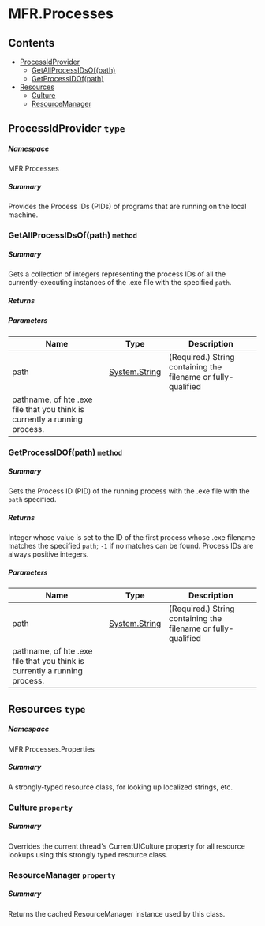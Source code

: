 <a name='assembly'></a>
# MFR.Processes

## Contents

- [ProcessIdProvider](#T-MFR-Objects-Processes-ProcessIdProvider 'MFR.Processes.ProcessIdProvider')
  - [GetAllProcessIDsOf(path)](#M-MFR-Objects-Processes-ProcessIdProvider-GetAllProcessIDsOf-System-String- 'MFR.Processes.ProcessIdProvider.GetAllProcessIDsOf(System.String)')
  - [GetProcessIDOf(path)](#M-MFR-Objects-Processes-ProcessIdProvider-GetProcessIDOf-System-String- 'MFR.Processes.ProcessIdProvider.GetProcessIDOf(System.String)')
- [Resources](#T-MFR-Objects-Processes-Properties-Resources 'MFR.Processes.Properties.Resources')
  - [Culture](#P-MFR-Objects-Processes-Properties-Resources-Culture 'MFR.Processes.Properties.Resources.Culture')
  - [ResourceManager](#P-MFR-Objects-Processes-Properties-Resources-ResourceManager 'MFR.Processes.Properties.Resources.ResourceManager')

<a name='T-MFR-Objects-Processes-ProcessIdProvider'></a>
## ProcessIdProvider `type`

##### Namespace

MFR.Processes

##### Summary

Provides the Process IDs (PIDs) of programs that are running on the
local machine.

<a name='M-MFR-Objects-Processes-ProcessIdProvider-GetAllProcessIDsOf-System-String-'></a>
### GetAllProcessIDsOf(path) `method`

##### Summary

Gets a collection of integers representing the process IDs of all
the currently-executing instances of the .exe file with the
specified `path`.

##### Returns



##### Parameters

| Name | Type | Description |
| ---- | ---- | ----------- |
| path | [System.String](http://msdn.microsoft.com/query/dev14.query?appId=Dev14IDEF1&l=EN-US&k=k:System.String 'System.String') | (Required.) String containing the filename or fully-qualified
pathname, of hte .exe file that you think is currently a running process. |

<a name='M-MFR-Objects-Processes-ProcessIdProvider-GetProcessIDOf-System-String-'></a>
### GetProcessIDOf(path) `method`

##### Summary

Gets the Process ID (PID) of the running process with the .exe file
with the `path` specified.

##### Returns

Integer whose value is set to the ID of the first process whose .exe
filename matches the specified `path`; `-1` if
no matches can be found. Process IDs are always positive integers.

##### Parameters

| Name | Type | Description |
| ---- | ---- | ----------- |
| path | [System.String](http://msdn.microsoft.com/query/dev14.query?appId=Dev14IDEF1&l=EN-US&k=k:System.String 'System.String') | (Required.) String containing the filename or fully-qualified
pathname, of hte .exe file that you think is currently a running process. |

<a name='T-MFR-Objects-Processes-Properties-Resources'></a>
## Resources `type`

##### Namespace

MFR.Processes.Properties

##### Summary

A strongly-typed resource class, for looking up localized strings, etc.

<a name='P-MFR-Objects-Processes-Properties-Resources-Culture'></a>
### Culture `property`

##### Summary

Overrides the current thread's CurrentUICulture property for all
  resource lookups using this strongly typed resource class.

<a name='P-MFR-Objects-Processes-Properties-Resources-ResourceManager'></a>
### ResourceManager `property`

##### Summary

Returns the cached ResourceManager instance used by this class.
